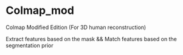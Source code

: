 # Colmap_mod
Colmap Modified Edition (For 3D human reconstruction)

Extract features based on the mask && Match features based on the segmentation prior
